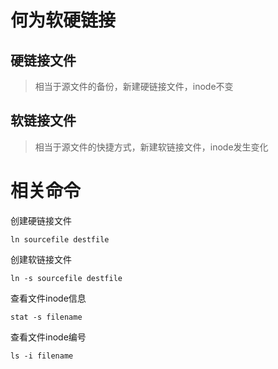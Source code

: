 # 何为软硬链接

## 硬链接文件
> 相当于源文件的备份，新建硬链接文件，inode不变

## 软链接文件
> 相当于源文件的快捷方式，新建软链接文件，inode发生变化

# 相关命令
创建硬链接文件
```
ln sourcefile destfile
```

创建软链接文件
```
ln -s sourcefile destfile
```

查看文件inode信息
```
stat -s filename
```

查看文件inode编号
```
ls -i filename
```


